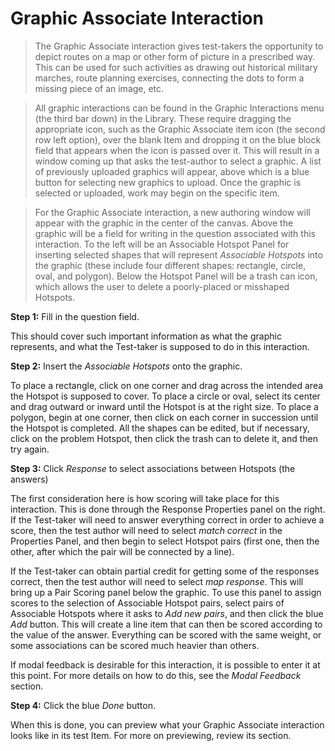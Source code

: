 # Graphic Associate Interaction

>The Graphic Associate interaction gives test-takers the opportunity to depict routes on a map or other form of picture in a prescribed way. This can be used for such activities as drawing out historical military marches, route planning exercises, connecting the dots to form a missing piece of an image, etc. 

>All graphic interactions can be found in the Graphic Interactions menu (the third bar down) in the Library. These require dragging the appropriate icon, such as the Graphic Associate item icon (the second row left option), over the blank Item and dropping it on the blue block field that appears when the icon is passed over it. This will result in a window coming up that asks the test-author to select a graphic. A list of previously uploaded graphics will appear, above which is a blue button for selecting new graphics to upload. Once the graphic is selected or uploaded, work may begin on the specific item.

>For the Graphic Associate interaction, a new authoring window will appear with the graphic in the center of the canvas. Above the graphic will be a field for writing in the question associated with this interaction. To the left will be an Associable Hotspot Panel for inserting selected shapes that will represent *Associable Hotspots* into the graphic (these include four different shapes: rectangle, circle, oval, and polygon). Below the Hotspot Panel will be a trash can icon, which allows the user to delete a poorly-placed or misshaped Hotspots. 

**Step 1:** Fill in the question field. 

This should cover such important information as what the graphic represents, and what the Test-taker is supposed to do in this interaction.

**Step 2:** Insert the *Associable Hotspots* onto the graphic.

To place a rectangle, click on one corner and drag across the intended area the Hotspot is supposed to cover. To place a circle or oval, select its center and drag outward or inward until the Hotspot is at the right size. To place a polygon, begin at one corner, then click on each corner in succession until the Hotspot is completed. All the shapes can be edited, but if necessary, click on the problem Hotspot, then click the trash can to delete it, and then try again.

**Step 3:** Click *Response* to select associations between Hotspots (the answers)

The first consideration here is how scoring will take place for this interaction. This is done through the Response Properties panel on the right. If the Test-taker will need to answer everything correct in order to achieve a score, then the test author will need to select *match correct* in the Properties Panel, and then begin to select Hotspot pairs (first one, then the other, after which the pair will be connected by a line). 

If the Test-taker can obtain partial credit for getting some of the responses correct, then the test author will need to select *map response*. This will bring up a Pair Scoring panel below the graphic. To use this panel to assign scores to the selection of Associable Hotspot pairs, select pairs of Associable Hotspots where it asks to *Add new pairs*, and then click the blue *Add* button. This will create a line item that can then be scored according to the value of the answer. Everything can be scored with the same weight, or some associations can be scored much heavier than others.

If modal feedback is desirable for this interaction, it is possible to enter it at this point. For more details on how to do this, see the *Modal Feedback* section.

**Step 4:** Click the blue *Done* button.

When this is done, you can preview what your Graphic Associate interaction looks like in its test Item. For more on previewing, review its section.